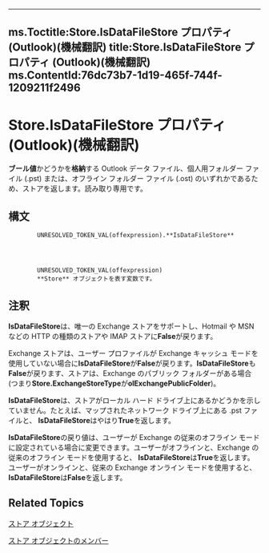 

---
ms.Toctitle:Store.IsDataFileStore プロパティ (Outlook)(機械翻訳)
title:Store.IsDataFileStore プロパティ (Outlook)(機械翻訳)
ms.ContentId:76dc73b7-1d19-465f-744f-1209211f2496
---
# Store.IsDataFileStore プロパティ (Outlook)(機械翻訳)




**ブール値**かどうかを**格納**する Outlook データ ファイル、個人用フォルダー ファイル (.pst) または、オフライン フォルダー ファイル (.ost) のいずれかであるため、ストアを返します。読み取り専用です。

## 構文

            UNRESOLVED_TOKEN_VAL(offexpression).**IsDataFileStore**




            UNRESOLVED_TOKEN_VAL(offexpression)
            **Store** オブジェクトを表す変数です。



## 注釈
**IsDataFileStore**は、唯一の Exchange ストアをサポートし、Hotmail や MSN などの HTTP の種類のストアや IMAP ストアに**False**が戻ります。



Exchange ストアは、ユーザー プロファイルが Exchange キャッシュ モードを使用していない場合に**IsDataFileStore**が**False**が戻ります。**IsDataFileStore**も**False**が戻ります、ストアは、Exchange のパブリック フォルダーがある場合 (つまり**Store.ExchangeStoreType**が**olExchangePublicFolder**)。



**IsDataFileStore**は、ストアがローカル ハード ドライブ上にあるかどうかを示していません。たとえば、マップされたネットワーク ドライブ上にある .pst ファイルと、 **IsDataFileStore**はやはり**True**を返します。



**IsDataFileStore**の戻り値は、ユーザーが Exchange の従来のオフライン モードに設定されている場合に変更できます。ユーザーがオフラインと、Exchange の従来のオフライン モードを使用すると、 **IsDataFileStore**は**True**を返します。ユーザーがオンラインと、従来の Exchange オンライン モードを使用すると、 **IsDataFileStore**は**False**を返します。



## Related Topics

[ストア オブジェクト](1eb22fe9-8849-7476-5388-2515b48591b9.md)

[ストア オブジェクトのメンバー](84c1d423-e507-0b3b-6570-33829b94be04.md)




